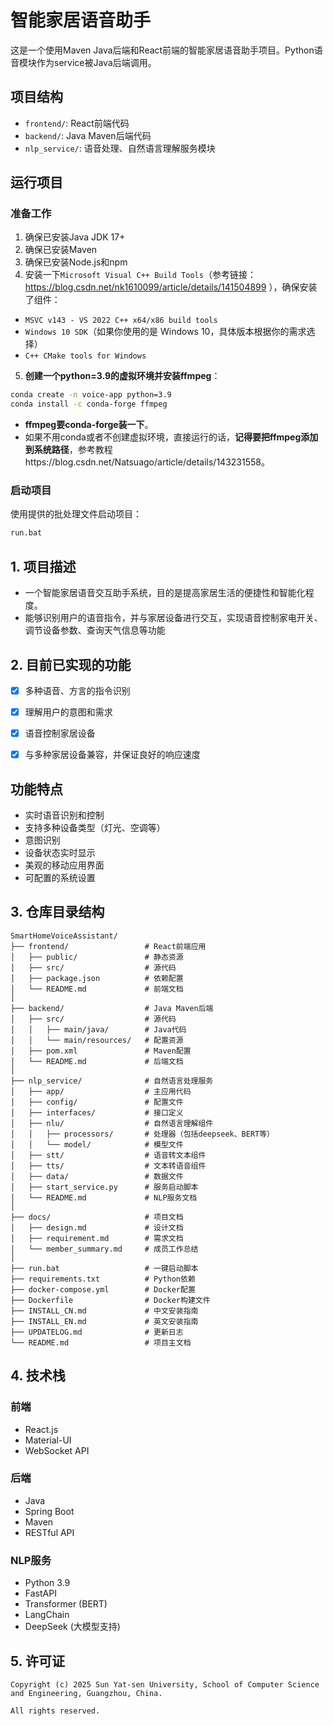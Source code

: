 # 智能家居语音助手

这是一个使用Maven Java后端和React前端的智能家居语音助手项目。Python语音模块作为service被Java后端调用。

## 项目结构

- `frontend/`: React前端代码
- `backend/`: Java Maven后端代码
- `nlp_service/`: 语音处理、自然语言理解服务模块

## 运行项目

### 准备工作

1. 确保已安装Java JDK 17+
2. 确保已安装Maven
3. 确保已安装Node.js和npm
4. 安装一下`Microsoft Visual C++ Build Tools`（参考链接：https://blog.csdn.net/nk1610099/article/details/141504899   ），确保安装了组件：
- `MSVC v143 - VS 2022 C++ x64/x86 build tools`
- `Windows 10 SDK`（如果你使用的是 Windows 10，具体版本根据你的需求选择）
- `C++ CMake tools for Windows`

5. **创建一个python=3.9的虚拟环境并安装ffmpeg**：
```bash
conda create -n voice-app python=3.9
conda install -c conda-forge ffmpeg
```
* **ffmpeg要conda-forge装一下**。
* 如果不用conda或者不创建虚拟环境，直接运行的话，**记得要把ffmpeg添加到系统路径**，参考教程https://blog.csdn.net/Natsuago/article/details/143231558。

### 启动项目

使用提供的批处理文件启动项目：

```bash
run.bat
```


## 1. 项目描述
* 一个智能家居语音交互助手系统，目的是提高家居生活的便捷性和智能化程度。
* 能够识别用户的语音指令，并与家居设备进行交互，实现语音控制家电开关、调节设备参数、查询天气信息等功能



## 2. 目前已实现的功能
- [x] 多种语音、方言的指令识别
- [x] 理解用户的意图和需求
- [x] 语音控制家居设备
- [x] 与多种家居设备兼容，并保证良好的响应速度


## 功能特点

- 实时语音识别和控制
- 支持多种设备类型（灯光、空调等）
- 意图识别
- 设备状态实时显示
- 美观的移动应用界面
- 可配置的系统设置

## 3. 仓库目录结构

```
SmartHomeVoiceAssistant/
├── frontend/                 # React前端应用
│   ├── public/               # 静态资源
│   ├── src/                  # 源代码
│   ├── package.json          # 依赖配置
│   └── README.md             # 前端文档
│
├── backend/                  # Java Maven后端
│   ├── src/                  # 源代码
│   │   ├── main/java/        # Java代码
│   │   └── main/resources/   # 配置资源
│   ├── pom.xml               # Maven配置
│   └── README.md             # 后端文档
│
├── nlp_service/              # 自然语言处理服务
│   ├── app/                  # 主应用代码
│   ├── config/               # 配置文件
│   ├── interfaces/           # 接口定义
│   ├── nlu/                  # 自然语言理解组件
│   │   ├── processors/       # 处理器（包括deepseek、BERT等）
│   │   └── model/            # 模型文件
│   ├── stt/                  # 语音转文本组件
│   ├── tts/                  # 文本转语音组件
│   ├── data/                 # 数据文件
│   ├── start_service.py      # 服务启动脚本
│   └── README.md             # NLP服务文档
│
├── docs/                     # 项目文档
│   ├── design.md             # 设计文档
│   ├── requirement.md        # 需求文档
│   └── member_summary.md     # 成员工作总结
│
├── run.bat                   # 一键启动脚本
├── requirements.txt          # Python依赖
├── docker-compose.yml        # Docker配置
├── Dockerfile                # Docker构建文件
├── INSTALL_CN.md             # 中文安装指南
├── INSTALL_EN.md             # 英文安装指南
├── UPDATELOG.md              # 更新日志
└── README.md                 # 项目主文档
```

## 4. 技术栈

### 前端
- React.js
- Material-UI
- WebSocket API

### 后端
- Java 
- Spring Boot
- Maven
- RESTful API

### NLP服务
- Python 3.9
- FastAPI
- Transformer (BERT)
- LangChain
- DeepSeek (大模型支持)

## 5. 许可证
```
Copyright (c) 2025 Sun Yat-sen University, School of Computer Science and Engineering, Guangzhou, China.

All rights reserved.
```

